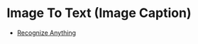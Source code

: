 # Image To Text (Image Caption)

- [Recognize Anything](https://github.com/xinyu1205/recognize-anything)